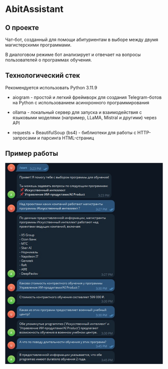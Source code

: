 # AbitAssistant

## О проекте
Чат-бот, созданный для помощи абитуриентам в выборе между двумя магистерскими программами. 

В диалоговом режиме бот анализирует и отвечает на вопросы пользователей о программах обучения.

## Технологический стек

Рекомендуется использовать Python 3.11.9

- aiogram - простой и легкий фреймворк для создания Telegram-ботов на Python с использованием асинхронного программирования

- ollama - локальный сервер для запуска и взаимодействия с языковыми моделями (например, LLaMA, Mistral и другими) через API

- requests + BeautifulSoup (bs4) - библиотеки для работы с HTTP-запросами и парсинга HTML-страниц

## Пример работы

![Пример](example.jpg)